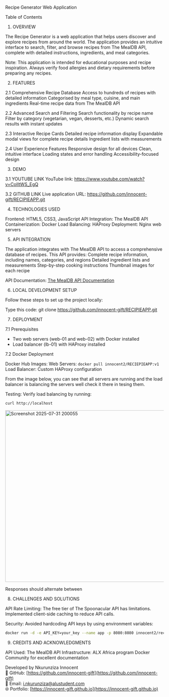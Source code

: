  Recipe Generator Web Application

 Table of Contents

 1. OVERVIEW

The Recipe Generator is a web application that helps users discover and explore recipes from around the world. The application provides an intuitive interface to search, filter, and browse recipes from The MealDB API, complete with detailed instructions, ingredients, and meal categories.

Note: This application is intended for educational purposes and recipe inspiration. Always verify food allergies and dietary requirements before preparing any recipes.

 2. FEATURES

 2.1 Comprehensive Recipe Database
Access to hundreds of recipes with detailed information
Categorised by meal type, cuisine, and main ingredients
 Real-time recipe data from The MealDB API

 2.2 Advanced Search and Filtering
Search functionality by recipe name
 Filter by category (vegetarian, vegan, desserts, etc.)
 Dynamic search results with instant updates

2.3 Interactive Recipe Cards
Detailed recipe information display
 Expandable modal views for complete recipe details
 Ingredient lists with measurements

2.4 User Experience Features
Responsive design for all devices
Clean, intuitive interface
 Loading states and error handling
 Accessibility-focused design

 3. DEMO


3.1 YOUTUBE LINK
YouTube link: https://www.youtube.com/watch?v=CoIItWS_EgQ

3.2 GITHUB LINK
Live application URL: https://github.com/innocent-gift/RECIPIEAPP.git

 4. TECHNOLOGIES USED

Frontend: HTML5, CSS3, JavaScript
API Integration: The MealDB API
Containerization: Docker
Load Balancing: HAProxy
Deployment: Nginx web servers

5. API INTEGRATION

The application integrates with The MealDB API to access a comprehensive database of recipes. This API provides:
Complete recipe information, including names, categories, and regions
Detailed ingredient lists and measurements
Step-by-step cooking instructions
Thumbnail images for each recipe

API Documentation: [The MealDB API Documentation](https://www.themealdb.com/api.php)

6. LOCAL DEVELOPMENT SETUP

Follow these steps to set up the project locally:

Type this code: git clone https://github.com/innocent-gift/RECIPIEAPP.git

 7. DEPLOYMENT

7.1 Prerequisites
- Two web servers (web-01 and web-02) with Docker installed
- Load balancer (lb-01) with HAProxy installed

 7.2 Docker Deployment

Docker Hub Images:
Web Servers: `docker pull innocent2/RECIEPIEAPP:v1`
 Load Balancer: Custom HAProxy configuration

 From the image below, you can see that all servers are running and the load balancer is balancing the servers well check it there in tesing them.

Testing:
Verify load balancing by running:
```bash
curl http://localhost
```
<img width="2230" height="545" alt="Screenshot 2025-07-31 200055" src="https://github.com/user-attachments/assets/14f732a2-6696-42c1-abd2-35d996b7372c" />


Responses should alternate between

 8. CHALLENGES AND SOLUTIONS

API Rate Limiting: The free tier of The Spoonacular API has limitations. Implemented client-side caching to reduce API calls.

Security: Avoided hardcoding API keys by using environment variables:
```bash
docker run -d -e API_KEY=your_key --name app -p 8080:8080 innocent2/recipe-generator:v1
```

 9. CREDITS AND ACKNOWLEDGMENTS

API Used: The MealDB API
Infrastructure: ALX Africa program
Docker Community for excellent documentation






Developed by Nkurunziza Innocent  
🔗 GitHub: [https://github.com/innocent-gift](https://github.com/innocent-gift)  
📧 Email: i.nkurunziza@alustudent.com  
🌐 Portfolio: [https://innocent-gift.github.io](https://innocent-gift.github.io)

